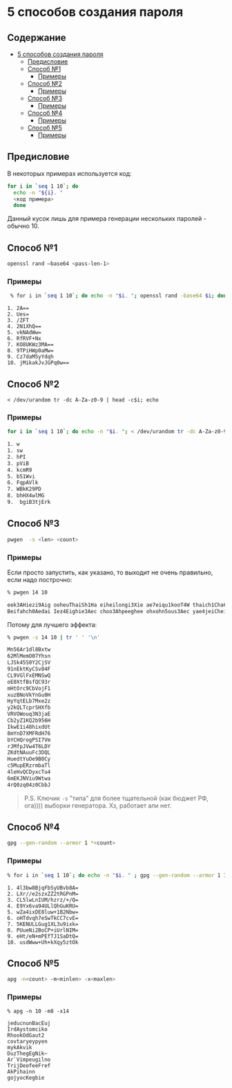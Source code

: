 # 5 способов создания пароля

## Содержание

- [5 способов создания пароля](#8-способов-создания-пароля)
  - [Предисловие](#предисловие)
  - [Способ №1](#способ-1)
    - [Примеры](#примеры)
  - [Способ №2](#способ-2)
    - [Примеры](#примеры-1)
  - [Способ №3](#способ-3)
    - [Примеры](#примеры-2)
  - [Способ №4](#способ-4)
    - [Примеры](#примеры-3)
  - [Способ №5](#способ-5)
    - [Примеры](#примеры-4)

## Предисловие

В некоторых примерах используется код:

```zsh
for i in `seq 1 10`; do
  echo -n "${i}. "
  <код примера>
  done
```

Данный кусок лишь для примера генерации нескольких паролей - обычно 10.

## Способ №1

```zsh
openssl rand –base64 <pass-len-1>
```

### Примеры

```zsh
 % for i in `seq 1 10`; do echo -n "$i. "; openssl rand -base64 $i; done
```

```
1. 2A==
2. Ues=
3. /ZFT
4. 2N1XhQ==
5. vkNAdWw=
6. RfRVF+Nx
7. KO8UKWz3MA==
8. 9TPiHWp0aMw=
9. Cz7daM5yYdqh
10. jMikakJvJGPq0w==
```

## Способ №2

```
< /dev/urandom tr -dc A-Za-z0-9 | head -c$i; echo
```

### Примеры

```zsh
for i in `seq 1 10`; do echo -n "$i. "; < /dev/urandom tr -dc A-Za-z0-9 | head -c$i; echo; done
```

```zsh
1. w
1. sw
2. hPI
3. pViB
4. kcmR9
5. b51Wvi
6. FqpAVlk
7. WBkK29PD
8. bhHX4wlMG
9.  bgiB3tjErk
```

## Способ №3

```zsh
pwgen  -s <len> <count>
```

### Примеры

Если просто запустить, как указано, то выходит не очень правильно, если надо построчно:

```zsh
% pwgen 14 10
```

```zsh
eek3AHiezi9Aig ooheuThaiSh1Ha eiheilongi3Xie ae7eiqu1kooT4W thaich1Cha6ain
Beifahch0Aedai Iez4Eighie3Aec choo3Ahpeeghee ohxohn5ous3Aec yae4jeiChei3Le
```

Потому для лучшего эффекта:

```zsh
% pwgen -s 14 10 | tr ' ' '\n'
```

```zsh
Mn56Ar1dl8Bxtw  
62MlMemO07Yhsn  
LJSk45S0Y2CjSV  
91nEktKyCSv84F  
CL9VGlFxEMNSwQ  
oE0XtfBsfQC93r  
mHtOrc9CbVojF1  
xuzBNoVkYnGu0H  
HyYqtELb7Mxe2z  
y2kQLTcprSHXfb  
VRVOWouq3N3jaE  
Cb2yZ1KQ2b956H  
IkwE1i48hixdUt  
8mYnD7XMFRdH76  
bYCHQrogPSI7Vm  
rJMfpJVw4T6LDY  
ZKdtNAuuFc3DQL  
HuedtYuOe9B0Cy  
c5MupERzrmbaTl  
4leHvQCDyxcTu4  
6mEKJNViu9Wtwa  
4rQ0zq04z0CbbJ  
```

> P.S. Ключик `-s` "типа" для более тщательной (как бюджет РФ, ога)))) выборки генератора. Хз, работает али нет.

## Способ №4

```zsh
gpg --gen-random --armor 1 *<count>
```

### Примеры

```zsh
% for i in `seq 1 10`; do echo -n "$i. " ; gpg --gen-random --armor 1 14; done
```

```
1. 4l3bw8BjqFbSyUBvb8A=
2. LXr//e2szxZZ2tRGPnM=
3. CL5lwLnIUM/hzrz/+/Q=
4. E9Yx6va94ULlQhGuKRU=
5. wZa4ixDE8luw+1B2Nbw=
6. oHTdvqh7eSwTkCC7cvE=
7. 5KENULLGug1XL3u9ixk=
8. PUueNi2BoCP+iUrlNIM=
9. eHt/eN+mPEfTJ1SaDtQ=
10. usdWww+Uh+kXqy5ztOk
```

## Способ №5

```zsh
apg -n<count> -m<minlen> -x<maxlen>
```

### Примеры

```
% apg -n 10 -m8 -x14
```

```
jeducnunBacEuj  
IrdAystomciko  
RhookOdGaut2  
covtaryeypyen  
mykAkvik  
DuzThegEgNik~  
Ar`Vimpeugilno  
TrijDeofeeFref  
AkPihainn  
gojyocKegbie
```